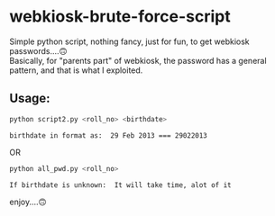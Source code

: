 # webkiosk-brute-force-script
Simple python script, nothing fancy, just for fun, to get webkiosk passwords....🙃\
Basically, for "parents part" of webkiosk, the password has a general pattern, and that is what I exploited.
## Usage:
```bash
python script2.py <roll_no> <birthdate>
```
`birthdate in format as:  29 Feb 2013 === 29022013`

OR
```bash
python all_pwd.py <roll_no>
```
`If birthdate is unknown:  It will take time, alot of it`

enjoy....🙃
